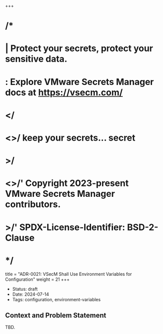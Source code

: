 +++
# /*
# |    Protect your secrets, protect your sensitive data.
# :    Explore VMware Secrets Manager docs at https://vsecm.com/
# </
# <>/  keep your secrets... secret
# >/
# <>/' Copyright 2023-present VMware Secrets Manager contributors.
# >/'  SPDX-License-Identifier: BSD-2-Clause
# */

title = "ADR-0021: VSecM Shall Use Environment Variables for Configuration"
weight = 21
+++

- Status: draft
- Date: 2024-07-14
- Tags: configuration, environment-variables

## Context and Problem Statement

TBD.
